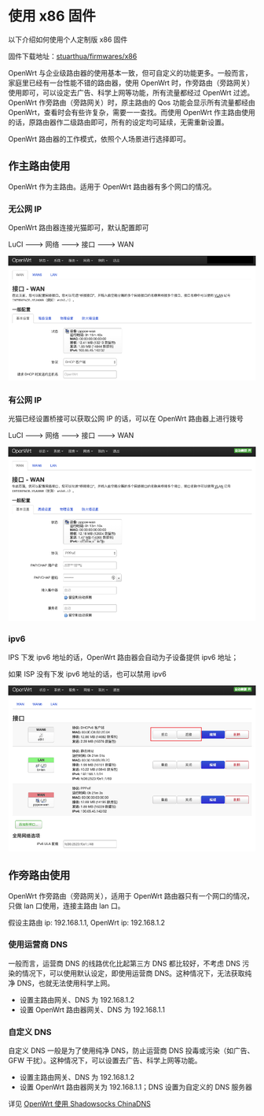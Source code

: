 # 使用 x86 固件

以下介绍如何使用个人定制版 x86 固件

固件下载地址：[stuarthua/firmwares/x86](https://github.com/stuarthua/oh-my-openwrt/tree/devices/firmwares/x86)

OpenWrt 与企业级路由器的使用基本一致，但可自定义的功能更多。一般而言，家庭里已经有一台性能不错的路由器，使用 OpenWrt 时，作旁路由（旁路网关）使用即可，可以设定去广告、科学上网等功能，所有流量都经过 OpenWrt 过滤。OpenWrt 作旁路由（旁路网关）时，原主路由的 Qos 功能会显示所有流量都经由 OpenWrt，查看时会有些许复杂，需要一一查找。而使用 OpenWrt 作主路由使用的话，原路由器作二级路由即可，所有的设定均可延续，无需重新设置。

OpenWrt 路由器的工作模式，依照个人场景进行选择即可。

## 作主路由使用

OpenWrt 作为主路由。适用于 OpenWrt 路由器有多个网口的情况。

### 无公网 IP

OpenWrt 路由器连接光猫即可，默认配置即可

LuCI ---> 网络 ---> 接口 ---> WAN

![Snipaste_2019-10-03_14-10-59.png](https://raw.githubusercontent.com/stuarthua/PicGo/master/oh-my-openwrt/Snipaste_2019-10-03_14-10-59.png)

### 有公网 IP

光猫已经设置桥接可以获取公网 IP 的话，可以在 OpenWrt 路由器上进行拨号

LuCI ---> 网络 ---> 接口 ---> WAN

![Snipaste_2019-10-03_14-07-49.png](https://raw.githubusercontent.com/stuarthua/PicGo/master/oh-my-openwrt/Snipaste_2019-10-03_14-07-49.png)

### ipv6

IPS 下发 ipv6 地址的话，OpenWrt 路由器会自动为子设备提供 ipv6 地址；

如果 ISP 没有下发 ipv6 地址的话，也可以禁用 ipv6

![Snipaste_2019-10-03_14-15-43.png](https://raw.githubusercontent.com/stuarthua/PicGo/master/oh-my-openwrt/Snipaste_2019-10-03_14-15-43.png)

## 作旁路由使用

OpenWrt 作旁路由（旁路网关），适用于 OpenWrt 路由器只有一个网口的情况，只做 lan 口使用，连接主路由 lan 口。

假设主路由 ip: 192.168.1.1, OpenWrt ip: 192.168.1.2

### 使用运营商 DNS

一般而言，运营商 DNS 的线路优化比起第三方 DNS 都比较好，不考虑 DNS 污染的情况下，可以使用默认设定，即使用运营商 DNS。这种情况下，无法获取纯净 DNS，也就无法使用科学上网。

* 设置主路由网关、DNS 为 192.168.1.2
* 设置 OpenWrt 路由器网关、DNS 为 192.168.1.1

### 自定义 DNS

自定义 DNS 一般是为了使用纯净 DNS，防止运营商 DNS 投毒或污染（如广告、GFW 干扰）。这种情况下，可以设置去广告、科学上网等功能。

* 设置主路由网关、DNS 为 192.168.1.2
* 设置 OpenWrt 路由器网关为 192.168.1.1；DNS 设置为自定义的 DNS 服务器

详见 [OpenWrt 使用 Shadowsocks ChinaDNS](https://stuarthua.github.io/on-the-way/mybook/proxy-tools/shadowsocks-client-router.html)
